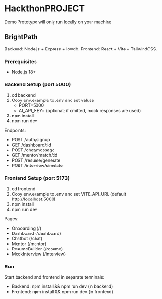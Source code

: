 # HackthonPROJECT
Demo Prototype will only run locally on your machine

## BrightPath

Backend: Node.js + Express + lowdb. Frontend: React + Vite + TailwindCSS.

### Prerequisites
- Node.js 18+

### Backend Setup (port 5000)
1. cd backend
2. Copy env.example to .env and set values
   - PORT=5000
   - AI_API_KEY= (optional; if omitted, mock responses are used)
3. npm install
4. npm run dev

Endpoints:
- POST /auth/signup
- GET /dashboard/:id
- POST /chat/message
- GET /mentor/match/:id
- POST /resume/generate
- POST /interview/simulate

### Frontend Setup (port 5173)
1. cd frontend
2. Copy env.example to .env and set VITE_API_URL (default http://localhost:5000)
3. npm install
4. npm run dev

Pages:
- Onboarding (/)
- Dashboard (/dashboard)
- Chatbot (/chat)
- Mentor (/mentor)
- ResumeBuilder (/resume)
- MockInterview (/interview)

### Run
Start backend and frontend in separate terminals:
- Backend: npm install && npm run dev (in backend)
- Frontend: npm install && npm run dev (in frontend)



